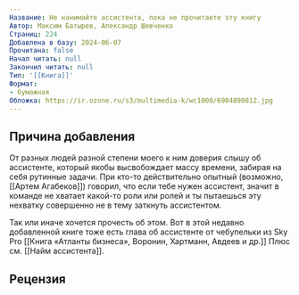 ```yaml
---
Название: Не нанимайте ассистента, пока не прочитаете эту книгу
Автор: Максим Батырев, Александр Шевченко
Страниц: 224
Добавлена в базу: 2024-06-07
Прочитана: false
Начал читать: null
Закончил читать: null
Тип: '[[Книга]]'
Формат:
- бумажная
Обложка: https://ir.ozone.ru/s3/multimedia-k/wc1000/6904890812.jpg
---
```

## Причина добавления

От разных людей разной степени моего к ним доверия слышу об ассистенте, который якобы высвобождает массу времени, забирая на себя рутинные задачи. При кто-то действительно опытный (возможно, [[Артем Агабеков]]) говорил, что если тебе нужен ассистент, значит в команде не хватает какой-то роли или ролей и ты пытаешься эту нехватку совершенно не в тему заткнуть ассистентом.

Так или иначе хочется прочесть об этом. Вот в этой недавно добавленной книге тоже есть глава об ассистенте от чебупельки из Sky Pro [[Книга «Атланты бизнеса», Воронин, Хартманн, Авдеев и др.]] Плюс см. [[Найм ассистента]].


## Рецензия